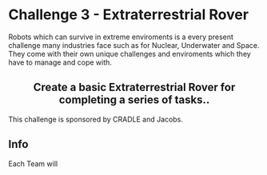 # Challenge 3 - Extraterrestrial Rover

Robots which can survive in extreme enviroments is a every present challenge many industries face such as for Nuclear, Underwater and Space. They come with their own unique challenges and enviroments which they have to manage and cope with.

## <div align="center"> Create a basic Extraterrestrial Rover for completing a series of tasks.. </div>

 This challenge is sponsored by CRADLE and Jacobs.

## Info

Each Team will
